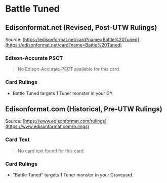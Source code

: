 # Battle Tuned

## Edisonformat.net (Revised, Post-UTW Rulings)

Source: [https://edisonformat.net/card?name=Battle%20Tuned](https://edisonformat.net/card?name=Battle%20Tuned)

### Edison-Accurate PSCT

> No Edison-Accurate PSCT available for this card.

### Card Rulings

*   Battle Tuned targets 1 Tuner monster in your GY.


## Edisonformat.com (Historical, Pre-UTW Rulings)

Source: [https://www.edisonformat.com/rulings](https://www.edisonformat.com/rulings)

### Card Text

> No card text found for this card.

### Card Rulings

*   "Battle Tuned" targets 1 Tuner monster in your Graveyard.


